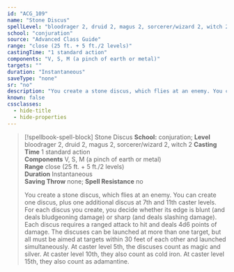 ```yaml
---
id: "ACG_109"
name: "Stone Discus"
spellLevel: "bloodrager 2, druid 2, magus 2, sorcerer/wizard 2, witch 2"
school: "conjuration"
source: "Advanced Class Guide"
range: "close (25 ft. + 5 ft./2 levels)"
castingTime: "1 standard action"
components: "V, S, M (a pinch of earth or metal)"
targets: ""
duration: "Instantaneous"
saveType: "none"
sr: "no"
description: "You create a stone discus, which flies at an enemy. You can create one discus, plus one additional discus at 7th and 11th caster levels. For each discus you create, you decide whether its edge is blunt (and deals bludgeoning damage) or sharp (and deals slashing damage). Each discus requires a ranged attack to hit and deals 4d6 points of damage. The discuses can be launched at more than one target, but all must be aimed at targets within 30 feet of each other and launched simultaneously.  At caster level 5th, the discuses count as magic and silver.  At caster level 10th, they also count as cold iron. At caster level 15th, they also count as adamantine."
known: false
cssclasses:
  - hide-title
  - hide-properties
---
```


> [!spellbook-spell-block] Stone Discus
> **School:** conjuration; **Level** bloodrager 2, druid 2, magus 2, sorcerer/wizard 2, witch 2
> **Casting Time** 1 standard action  
> **Components** V, S, M (a pinch of earth or metal)  
> **Range** close (25 ft. + 5 ft./2 levels)  
> **Duration** Instantaneous  
> **Saving Throw** none; **Spell Resistance** no
> 
> You create a stone discus, which flies at an enemy. You can create one discus, plus one additional discus at 7th and 11th caster levels. For each discus you create, you decide whether its edge is blunt (and deals bludgeoning damage) or sharp (and deals slashing damage). Each discus requires a ranged attack to hit and deals 4d6 points of damage. The discuses can be launched at more than one target, but all must be aimed at targets within 30 feet of each other and launched simultaneously.  At caster level 5th, the discuses count as magic and silver.  At caster level 10th, they also count as cold iron. At caster level 15th, they also count as adamantine.
